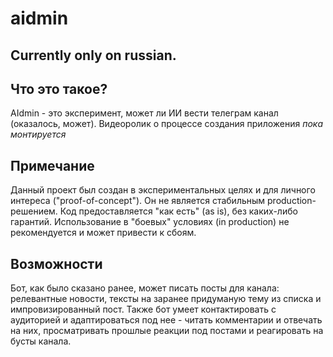 # aidmin

## Currently only on russian.

## Что это такое?
AIdmin - это эксперимент, может ли ИИ вести телеграм канал (оказалось, может). Видеоролик о процессе создания приложения *пока монтируется*

## Примечание
Данный проект был создан в экспериментальных целях и для личного интереса ("proof-of-concept"). Он не является стабильным production-решением. Код предоставляется "как есть" (as is), без каких-либо гарантий. Использование в "боевых" условиях (in production) не рекомендуется и может привести к сбоям.

## Возможности
Бот, как было сказано ранее, может писать посты для канала: релевантные новости, тексты на заранее придуманую тему из списка и импровизированный пост. Также бот умеет контактировать с аудиторией и адаптироваться под нее - читать комментарии и отвечать на них, просматривать прошлые реакции под постами и реагировать на бусты канала.
